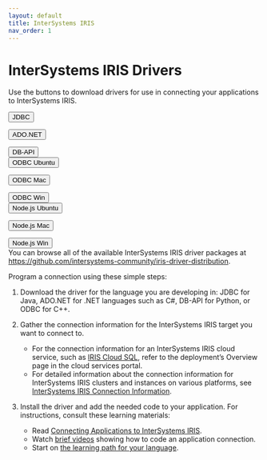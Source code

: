 ```yaml
---
layout: default
title: InterSystems IRIS
nav_order: 1
---
```

# InterSystems IRIS Drivers

Use the buttons to download drivers for use in connecting your applications to InterSystems IRIS. 

<button class="btn" onclick="document.getElementById('java').click()">JDBC</button>
<a id="java" href="https://github.com/intersystems-community/iris-driver-distribution/blob/main/JDBC/JDK18/intersystems-jdbc-3.3.1.jar?raw=true" download target="_blank" hidden></a>

<button class="btn" onclick="document.getElementById('dotnet').click()">ADO.NET</button>
<a id="dotnet" href="https://github.com/intersystems-community/iris-driver-distribution/blob/main/ADO.NET/InterSystems.Data.IRISClient.dll?raw=true" download target="_blank" hidden></a>

<button class="btn" onclick="document.getElementById('python').click()">DB-API</button>
<a id="python" href="https://github.com/intersystems-community/iris-driver-distribution/blob/main/DB-API/intersystems_irispython-3.2.0-py3-none-any.whl?raw=true" download target="_blank" hidden></a>
\
<button class="btn" onclick="document.getElementById('ODBCUbuntu').click()">ODBC Ubuntu</button>
<a id="ODBCUbuntu" href="https://github.com/intersystems-community/iris-driver-distribution/blob/main/ODBC/lnxubuntu2004/ODBC-2022.1.0.209.0-lnxubuntu2004x64.tar.gz?raw=true" download target="_blank" hidden></a>

<button class="btn" onclick="document.getElementById('ODBCMac').click()">ODBC Mac</button>
<a id="ODBCMac" href="https://github.com/intersystems-community/iris-driver-distribution/blob/main/ODBC/mac/ODBC-2022.1.0.209.0-macx64.tar.gz?raw=true" download target="_blank" hidden></a>

<button class="btn" onclick="document.getElementById('ODBCWin').click()">ODBC Win</button>
<a id="ODBCWin" href="https://github.com/intersystems-community/iris-driver-distribution/blob/main/ODBC/windows/ODBC-2022.1.0.209.0-win_x64.exe ?raw=true" download target="_blank" hidden></a>
\
<button class="btn" onclick="document.getElementById('NodeUbuntu').click()">Node.js Ubuntu</button>
<a id="NodeUbuntu" href="https://github.com/intersystems-community/iris-driver-distribution/blob/main/Node.js/lnxubuntu/NodeJS-2022.1.0.209.0-lnxubuntu2004x64.tar.gz?raw=true" download target="_blank" hidden></a>

<button class="btn" onclick="document.getElementById('NodeMac').click()">Node.js Mac</button>
<a id="NodeMac" href="https://github.com/intersystems-community/iris-driver-distribution/blob/main/Node.js/mac/NodeJS-2022.1.0.209.0-macx64.tar.gz?raw=true" download target="_blank" hidden></a>

<button class="btn" onclick="document.getElementById('NodeWin').click()">Node.js Win</button>
<a id="NodeWin" href="https://github.com/intersystems-community/iris-driver-distribution/blob/main/Node.js/windows/NodeJS-2022.1.0.209.0-win_x64.exe?raw=true" download target="_blank" hidden></a>
\
You can browse all of the available InterSystems IRIS driver packages at https://github.com/intersystems-community/iris-driver-distribution.

Program a connection using these simple steps:

1. Download the driver for the language you are developing in: JDBC for Java, ADO.NET for .NET languages such as C#, DB-API for Python, or ODBC for C++.

2. Gather the connection information for the InterSystems IRIS target you want to connect to. 

	- For the connection information for an InterSystems IRIS cloud service, such as [IRIS Cloud SQL](https://docs.intersystems.com/components/csp/docbook/DocBook.UI.Page.cls?KEY=PAGE_iriscloudsql), refer to the deployment’s Overview page in the cloud services portal. 
	- For detailed information about the connection information for InterSystems IRIS clusters and instances on various platforms, see [InterSystems IRIS Connection Information](https://docs.intersystems.com/irislatest/csp/docbook/DocBook.UI.Page.cls?KEY=AB_idesetup#AB_idesetup_info).

3. Install the driver and add the needed code to your application. For instructions, consult these learning materials:

	- Read [Connecting Applications to InterSystems IRIS](https://docs.intersystems.com/components/csp/docbook/DocBook.UI.Page.cls?KEY=ADRIVE). 
	- Watch [brief videos](https://learning.intersystems.com/course/view.php?name=IRISCloudConnect) showing how to code an application connection.
	- Start on [the learning path for your language](https://learning.intersystems.com/course/view.php?name=LanguagesLPs).
